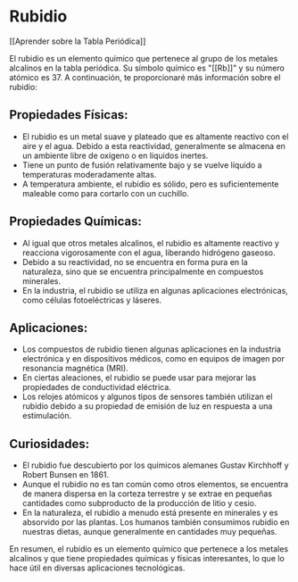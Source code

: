 # Rubidio

[[Aprender sobre la Tabla Periódica]]

El rubidio es un elemento químico que pertenece al grupo de los metales alcalinos en la tabla periódica. Su símbolo químico es "[[Rb]]" y su número atómico es 37. A continuación, te proporcionaré más información sobre el rubidio:

## **Propiedades Físicas:**

- El rubidio es un metal suave y plateado que es altamente reactivo con el aire y el agua. Debido a esta reactividad, generalmente se almacena en un ambiente libre de oxígeno o en líquidos inertes.
- Tiene un punto de fusión relativamente bajo y se vuelve líquido a temperaturas moderadamente altas.
- A temperatura ambiente, el rubidio es sólido, pero es suficientemente maleable como para cortarlo con un cuchillo.

## **Propiedades Químicas:**

- Al igual que otros metales alcalinos, el rubidio es altamente reactivo y reacciona vigorosamente con el agua, liberando hidrógeno gaseoso.
- Debido a su reactividad, no se encuentra en forma pura en la naturaleza, sino que se encuentra principalmente en compuestos minerales.
- En la industria, el rubidio se utiliza en algunas aplicaciones electrónicas, como células fotoeléctricas y láseres.

## **Aplicaciones:**

- Los compuestos de rubidio tienen algunas aplicaciones en la industria electrónica y en dispositivos médicos, como en equipos de imagen por resonancia magnética (MRI).
- En ciertas aleaciones, el rubidio se puede usar para mejorar las propiedades de conductividad eléctrica.
- Los relojes atómicos y algunos tipos de sensores también utilizan el rubidio debido a su propiedad de emisión de luz en respuesta a una estimulación.

## **Curiosidades:**

- El rubidio fue descubierto por los químicos alemanes Gustav Kirchhoff y Robert Bunsen en 1861.
- Aunque el rubidio no es tan común como otros elementos, se encuentra de manera dispersa en la corteza terrestre y se extrae en pequeñas cantidades como subproducto de la producción de litio y cesio.
- En la naturaleza, el rubidio a menudo está presente en minerales y es absorvido por las plantas. Los humanos también consumimos rubidio en nuestras dietas, aunque generalmente en cantidades muy pequeñas.

En resumen, el rubidio es un elemento químico que pertenece a los metales alcalinos y que tiene propiedades químicas y físicas interesantes, lo que lo hace útil en diversas aplicaciones tecnológicas.